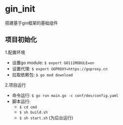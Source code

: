 # gin_init
搭建基于gin框架的基础组件

## 项目初始化
1.配置环境
  * 设置go module: `$ export GO111MODULE=on`
  * 设置代理: `$ export GOPROXY=https://goproxy.cn`
  * 拉取依赖包: `$ go mod download`

2.项目运行
  * 命令运行: `$ go run main.go -c conf/dev/config.yaml`
  * 脚本运行: 
       - `$ cd cmd`
       - `$ sh build.sh`
       - `$ sh start.sh` (为后台运行)
